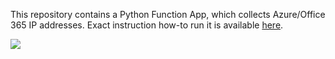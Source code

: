This repository contains a Python Function App, which collects Azure/Office 365 IP addresses. Exact instruction how-to run it is available [here](https://github.com/groovy-sky/azure/tree/master/func-parse-cloud-00#introduction).

![](https://raw.githubusercontent.com/groovy-sky/azure/master/images/func-az-ip/az_time_func.png)
